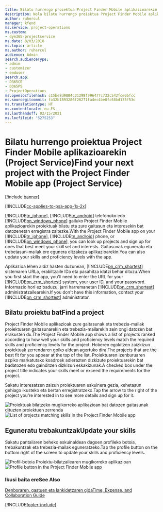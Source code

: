 ```yaml
---
title: Bilatu hurrengo proiektua Project Finder Mobile aplikazioarekin
description: Nola bilatu hurrengo proiektua Project Finder Mobile aplikazioarekin Project Service-rako
author: ruhercul
manager: kfend
ms.service: project-operations
ms.custom:
- dyn365-projectservice
ms.date: 8/03/2018
ms.topic: article
ms.author: ruhercul
audience: Admin
search.audienceType:
- admin
- customizer
- enduser
search.app:
- D365CE
- D365PS
- ProjectOperations
ms.openlocfilehash: c15be8d9884c31298f996477c732c542fce65fcc
ms.sourcegitcommit: fa32b1893286f20271fa4ec4be8fc68bd135f53c
ms.translationtype: HT
ms.contentlocale: eu-ES
ms.lasthandoff: 02/15/2021
ms.locfileid: "5275253"
---
```

# <a name="find-your-next-project-with-the-project-finder-mobile-app-project-service"></a><span data-ttu-id="73063-103">Bilatu hurrengo proiektua Project Finder Mobile aplikazioarekin (Project Service)</span><span class="sxs-lookup"><span data-stu-id="73063-103">Find your next project with the Project Finder Mobile app (Project Service)</span></span>

[!include [banner](../includes/psa-now-project-operations.md)]

[!INCLUDE[cc-applies-to-psa-app-1x-2x](../includes/cc-applies-to-psa-app-1x-2x.md)]

<span data-ttu-id="73063-104">[!INCLUDE[tn_iphone](../includes/tn-iphone.md)], [!INCLUDE[tn_android](../includes/tn-android.md)] telefonoko edo [!INCLUDE[pn_windows_phone](../includes/pn-windows-phone.md)] gailuko Project Finder Mobile aplikazioarekin proiektuak bilatu eta zure gaitasun eta interesekin bat datozenetan erregistra zaitezke.</span><span class="sxs-lookup"><span data-stu-id="73063-104">With the Project Finder Mobile app on your [!INCLUDE[tn_iphone](../includes/tn-iphone.md)], [!INCLUDE[tn_android](../includes/tn-android.md)] phone, or [!INCLUDE[pn_windows_phone](../includes/pn-windows-phone.md)], you can look up projects and sign up for ones that best meet your skill set and interests.</span></span> <span data-ttu-id="73063-105">Gaitasunak eguneratu eta trebetasun-mailak ere egunera ditzakezu aplikazioarekin.</span><span class="sxs-lookup"><span data-stu-id="73063-105">You can also update your skills and proficiency levels with the app.</span></span>  
  
 <span data-ttu-id="73063-106">Aplikazioa lehen aldiz hasten duzunean, [!INCLUDE[pn_crm_shortest](../includes/pn-crm-shortest.md)] sistemaren URLa, erabiltzaile IDa eta pasahitza idatzi behar dituzu.</span><span class="sxs-lookup"><span data-stu-id="73063-106">When you first start the app, you'll need to enter the URL for your [!INCLUDE[pn_crm_shortest](../includes/pn-crm-shortest.md)] system, your user ID, and your password.</span></span> <span data-ttu-id="73063-107">Informazio hori ez baduzu, jarri harremanetan [!INCLUDE[pn_crm_shortest](../includes/pn-crm-shortest.md)] administratzailearekin.</span><span class="sxs-lookup"><span data-stu-id="73063-107">If you don't have this information,  contact your [!INCLUDE[pn_crm_shortest](../includes/pn-crm-shortest.md)] administrator.</span></span>  
  
## <a name="find-a-project"></a><span data-ttu-id="73063-108">Bilatu proiektu bat</span><span class="sxs-lookup"><span data-stu-id="73063-108">Find a project</span></span>  
 <span data-ttu-id="73063-109">Project Finder Mobile aplikazioak zure gaitasunak eta trebezia-mailak proiektuaren gaitasunarekin eta trebezia-mailarekin zein ongi datozen bat erakusten du.</span><span class="sxs-lookup"><span data-stu-id="73063-109">The Project Finder Mobile app shows a list of projects ranked according to how well your skills and proficiency levels match the required skills and proficiency levels for the project.</span></span> <span data-ttu-id="73063-110">Hoberen egokitzen zaizkizun proiektuak zerrendaren goiko aldean agertuko dira.</span><span class="sxs-lookup"><span data-stu-id="73063-110">The projects that are the best fit for you appear at the top of the list.</span></span> <span data-ttu-id="73063-111">Proiektuaren izenburuaren azpiko markatutako koadroek adierazten dizkizute proiektuarekin bat badatozen edo gainditzen dizkizun eskakizunak.</span><span class="sxs-lookup"><span data-stu-id="73063-111">A checked box under the project title indicates your skills meet or exceed the requirements for the project.</span></span>  
  
 <span data-ttu-id="73063-112">Sakatu interesatzen zaizun proiektuaren eskuinera gezia, xehetasun gehiago ikusteko eta bertan erregistratzeko.</span><span class="sxs-lookup"><span data-stu-id="73063-112">Tap the arrow to the right of the project you're interested in to see more details and sign up for it.</span></span>  
  
 <span data-ttu-id="73063-113">![Proiektuak bilatzeko mugikorreko aplikazioan bat datozen gaitasunak dituzten proiektuen zerrenda](../psa/media/project-service-project-finder-list.png "Proiektuak bilatzeko mugikorreko aplikazioan bat datozen gaitasunak dituzten proiektuen zerrenda")</span><span class="sxs-lookup"><span data-stu-id="73063-113">![List of projects matching skills in the Project Finder Mobile app](../psa/media/project-service-project-finder-list.png "List of projects matching skills in the Project Finder Mobile app")</span></span>  
  
## <a name="update-your-skills"></a><span data-ttu-id="73063-114">Eguneratu trebakuntzak</span><span class="sxs-lookup"><span data-stu-id="73063-114">Update your skills</span></span>  
 <span data-ttu-id="73063-115">Sakatu pantailaren beheko eskuinaldean dagoen profileko botoia, trebakuntzak eta trebezia-mailak eguneratzeko.</span><span class="sxs-lookup"><span data-stu-id="73063-115">Tap the profile button on the bottom right of the screen to update your skills and proficiency levels.</span></span>  
  
 <span data-ttu-id="73063-116">![Profil-botoia Proiektu-bilatzailearen mugikorreko aplikazioan](../psa/media/project-service-project-finder-profile.png "Profil-botoia Proiektu-bilatzailearen mugikorreko aplikazioan")</span><span class="sxs-lookup"><span data-stu-id="73063-116">![Profile button in the Project Finder Mobile app](../psa/media/project-service-project-finder-profile.png "Profile button in the Project Finder Mobile app")</span></span>  
  
### <a name="see-also"></a><span data-ttu-id="73063-117">Ikusi baita ere</span><span class="sxs-lookup"><span data-stu-id="73063-117">See Also</span></span>  
 [<span data-ttu-id="73063-118">Denboraren, gastuen eta lankidetzaren gida</span><span class="sxs-lookup"><span data-stu-id="73063-118">Time, Expense, and Collaboration Guide</span></span>](../psa/time-expense-collaboration-guide.md)


[!INCLUDE[footer-include](../includes/footer-banner.md)]